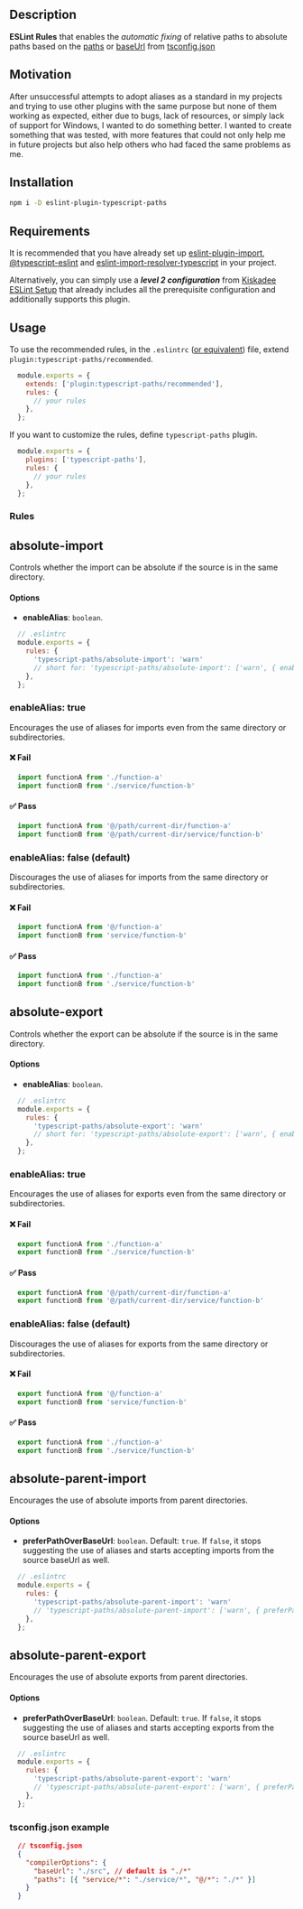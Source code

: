 ## Description

**ESLint Rules** that enables the *automatic fixing* of relative paths to absolute paths based on the [paths](https://www.typescriptlang.org/tsconfig#paths) or [baseUrl](https://www.typescriptlang.org/tsconfig#baseUrl) from [tsconfig.json](https://www.typescriptlang.org/docs/handbook/tsconfig-json.html)

## Motivation

After unsuccessful attempts to adopt aliases as a standard in my projects and trying to use other plugins with the same purpose but none of them working as expected, either due to bugs, lack of resources, or simply lack of support for Windows, I wanted to do something better. I wanted to create something that was tested, with more features that could not only help me in future projects but also help others who had faced the same problems as me.

## Installation

```bash
npm i -D eslint-plugin-typescript-paths
```

## Requirements

It is recommended that you have already set up [eslint-plugin-import](https://github.com/import-js/eslint-plugin-import#typescript), [@typescript-eslint](https://typescript-eslint.io/getting-started/#step-2-configuration) and [eslint-import-resolver-typescript](https://github.com/import-js/eslint-import-resolver-typescript) in your project.

Alternatively, you can simply use a ***level 2 configuration*** from [Kiskadee ESLint Setup](https://github.com/kiskadee-studio/eslint-config-kiskadee) that already includes all the prerequisite configuration and additionally supports this plugin.

## Usage

To use the recommended rules, in the `.eslintrc` ([or equivalent](https://eslint.org/docs/latest/use/configure/configuration-files#configuration-file-formats))  file, extend `plugin:typescript-paths/recommended`.

```javascript
  module.exports = {
    extends: ['plugin:typescript-paths/recommended'],
    rules: {
      // your rules
    },
  };
```

If you want to customize the rules, define `typescript-paths` plugin.

```javascript
  module.exports = {
    plugins: ['typescript-paths'],
    rules: {
      // your rules
    },
  };
```

### Rules

## absolute-import

Controls whether the import can be absolute if the source is in the same directory.

#### Options

- **enableAlias**: `boolean`.

```javascript
  // .eslintrc
  module.exports = {
    rules: {
      'typescript-paths/absolute-import': 'warn'
      // short for: 'typescript-paths/absolute-import': ['warn', { enableAlias: false } ]
    },
  };
```

### enableAlias: true

Encourages the use of aliases for imports even from the same directory or subdirectories.

#### ❌ Fail

```javascript
  import functionA from './function-a'
  import functionB from './service/function-b'
```

#### ✅ Pass

```javascript
  import functionA from '@/path/current-dir/function-a'
  import functionB from '@/path/current-dir/service/function-b'
```

### enableAlias: false (default)

Discourages the use of aliases for imports from the same directory or subdirectories.

#### ❌ Fail

```javascript
  import functionA from '@/function-a'
  import functionB from 'service/function-b'
```

#### ✅ Pass

```javascript
  import functionA from './function-a'
  import functionB from './service/function-b'
```

## absolute-export

Controls whether the export can be absolute if the source is in the same directory.

#### Options

- **enableAlias**: `boolean`.

```javascript
  // .eslintrc
  module.exports = {
    rules: {
      'typescript-paths/absolute-export': 'warn'
      // short for: 'typescript-paths/absolute-export': ['warn', { enableAlias: false } ]
    },
  };
```

### enableAlias: true

Encourages the use of aliases for exports even from the same directory or subdirectories.

#### ❌ Fail

```javascript
  export functionA from './function-a'
  export functionB from './service/function-b'
```

#### ✅ Pass

```javascript
  export functionA from '@/path/current-dir/function-a'
  export functionB from '@/path/current-dir/service/function-b'
```

### enableAlias: false (default)

Discourages the use of aliases for exports from the same directory or subdirectories.

#### ❌ Fail

```javascript
  export functionA from '@/function-a'
  export functionB from 'service/function-b'
```

#### ✅ Pass

```javascript
  export functionA from './function-a'
  export functionB from './service/function-b'
```

## absolute-parent-import

Encourages the use of absolute imports from parent directories.

#### Options

- **preferPathOverBaseUrl**: `boolean`. Default: `true`. If `false`, it stops suggesting the use of aliases and starts accepting imports from the source baseUrl as well.

```javascript
  // .eslintrc
  module.exports = {
    rules: {
      'typescript-paths/absolute-parent-import': 'warn'
      // 'typescript-paths/absolute-parent-import': ['warn', { preferPathOverBaseUrl: true } ]
    },
  };
```

## absolute-parent-export

Encourages the use of absolute exports from parent directories.

#### Options

- **preferPathOverBaseUrl**: `boolean`. Default: `true`. If `false`, it stops suggesting the use of aliases and starts accepting exports from the source baseUrl as well.

```javascript
  // .eslintrc
  module.exports = {
    rules: {
      'typescript-paths/absolute-parent-export': 'warn'
      // 'typescript-paths/absolute-parent-export': ['warn', { preferPathOverBaseUrl: true } ]
    },
  };
```

### tsconfig.json example

```json lines
  // tsconfig.json
  {
    "compilerOptions": {
      "baseUrl": "./src", // default is "./*"
      "paths": [{ "service/*": "./service/*", "@/*": "./*" }]
    }
  }
```
